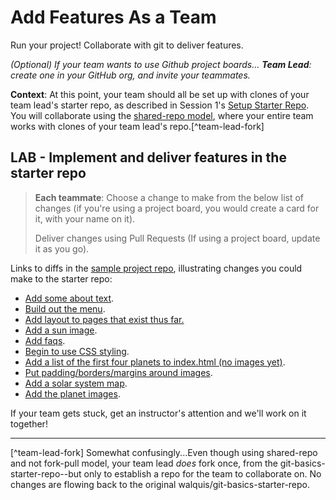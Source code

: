 # Add Features As a Team
Run your project!  Collaborate with git to deliver features.

_(Optional) If your team wants to use Github project boards... **Team Lead**: create one in your GitHub org, and invite your teammates._

**Context**: At this point, your team should all be set up with clones of your team lead's starter repo, as described in Session 1's [Setup Starter Repo](/session1/setup-starter-repo.html).  You will collaborate using the <a href="https://docs.github.com/en/pull-requests/collaborating-with-pull-requests/getting-started/about-collaborative-development-models">shared-repo model</a>, where your entire team works with clones of your team lead's repo.[^team-lead-fork]

## LAB - Implement and deliver features in the starter repo
> **Each teammate**: Choose a change to make from the below list of changes (if you're using a project board, you would create a card for it, with your name on it).
>
> Deliver changes using Pull Requests (If using a project board, update it as you go).

Links to diffs in the [sample project repo](https://github.com/walquis/git-basics-sample-project-repo), illustrating changes you could make to the starter repo:
- [Add some about text](https://github.com/walquis/git-basics-sample-project-repo/commit/4c461a996aad0fd5bfa420ac366139805bf334bf).
- [Build out the menu](https://github.com/walquis/git-basics-sample-project-repo/commit/4b50701dfcf8c8830d45e5e34b9b13612cf96d2e).
- [Add layout to pages that exist thus far.](https://github.com/walquis/git-basics-sample-project-repo/commit/481c4b796b6b916dc9735065cef141e1803a39a9)
- [Add a sun image](https://github.com/walquis/git-basics-sample-project-repo/commit/aa7f0ba34df76ddb38912f753457e07108a7c704).
- [Add faqs](https://github.com/walquis/git-basics-sample-project-repo/commit/5e1d8be4574fae345ac779bddc95f73dd0bf3cc0).
- [Begin to use CSS styling](https://github.com/walquis/git-basics-sample-project-repo/commit/da56c38e92e62408c1affd6c71e19ff87f0d93b6).
- [Add a list of the first four planets to index.html (no images yet)](https://github.com/walquis/git-basics-sample-project-repo/commit/30e40524db51d96520c24df6e56223dae3a586fe).
- [Put padding/borders/margins around images](https://github.com/walquis/git-basics-sample-project-repo/commit/d0095aa699e00873c305d62ecd97727bcc4c5bba).
- [Add a solar system map](https://github.com/walquis/git-basics-sample-project-repo/commit/4119092cac8ccdeb1b4a3ad719a6cf87d3229502).
- [Add the planet images](https://github.com/walquis/git-basics-sample-project-repo/commit/b4b184b40299ad852dd9cd51e0d4279f795ae98f).

If your team gets stuck, get an instructor's attention and we'll work on it together! 

---

[^team-lead-fork] Somewhat confusingly...Even though using shared-repo and not fork-pull model, your team lead _does_ fork once, from the git-basics-starter-repo--but only to establish a repo for the team to collaborate on. No changes are flowing back to the original walquis/git-basics-starter-repo.
